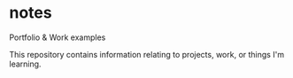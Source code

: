 # notes
Portfolio &amp; Work examples


This repository contains information relating to projects, work, or things I'm learning. 

